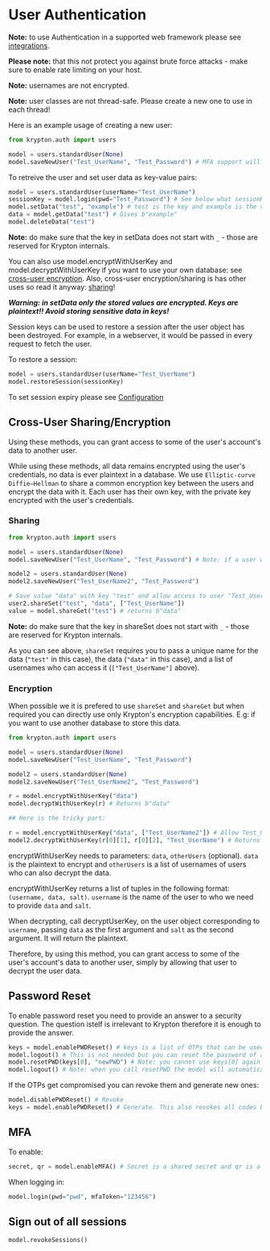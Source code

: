 # User Authentication

**Note:** to use Authentication in a supported web framework please see [integrations](README-INTEGRATIONS.md).

**Please note:** that this not protect you against brute force attacks - make sure to enable rate limiting on your host.

**Note:** usernames are not encrypted.

**Note:** user classes are not thread-safe. Please create a new one to use in each thread!

Here is an example usage of creating a new user:

```python
from krypton.auth import users

model = users.standardUser(None)
model.saveNewUser("Test_UserName", "Test_Password") # MFA support will be added soon
```

To retreive the user and set user data as key-value pairs:

```python
model = users.standardUser(userName="Test_UserName")
sessionKey = model.login(pwd="Test_Password") # See below what sessionKey is
model.setData("test", "example") # test is the key and example is the value
data = model.getData("test") # Gives b"example"
model.deleteData("test")
```

**Note:** do make sure that the key in setData does not start with `_` - those are reserved for Krypton internals.

You can also use model.encryptWithUserKey and model.decryptWithUserKey if you want to use your own database: see [cross-user encryption](#encryption). Also, cross-user encryption/sharing is has other uses so read it anyway: [sharing](#cross-user-sharingencryption)!

***Warning: in setData only the stored values are encrypted. Keys are plaintext!! Avoid storing sensitive data in keys!***

Session keys can be used to restore a session after the user object has been destroyed.
For example, in a webserver, it would be passed in every request to fetch the user.

To restore a session:

```python
model = users.standardUser(userName="Test_UserName")
model.restoreSession(sessionKey)
```

To set session expiry please see [Configuration](README-CONFIGS.md)

## Cross-User Sharing/Encryption

Using these methods, you can grant access to some of the user's account's data to another user.

While using these methods, all data remains encrypted using the user's credentials, no data is ever plaintext in a database. We use `Elliptic-curve Diffie–Hellman` to share a common encryption key between the users and encrypt the data with it. Each user has their own key, with the private key encrypted with the user's credentials.

### Sharing

```python
from krypton.auth import users

model = users.standardUser(None)
model.saveNewUser("Test_UserName", "Test_Password") # Note: if a user with the same username exists an ValueError will be raised.

model2 = users.standardUser(None)
model2.saveNewUser("Test_UserName2", "Test_Password")

# Save value "data" with key "test" and allow access to user "Test_UserName"
user2.shareSet("test", "data", ["Test_UserName"])
value = model.shareGet("test") # returns b"data"
```

**Note:** do make sure that the key in shareSet does not start with `_` - those are reserved for Krypton internals.

As you can see above, `shareSet` requires you to pass a unique name for the data (`"test"` in this case), the data (`"data"` in this case), and a list of usernames who can access it (`["Test_UserName"]` above).

### Encryption

When possible we it is prefered to use `shareSet` and `shareGet` but when required you can directly use only Krypton's encryption capabilities. E.g: if you want to use another database to store this data.

```python
from krypton.auth import users

model = users.standardUser(None)
model.saveNewUser("Test_UserName", "Test_Password")

model2 = users.standardUser(None)
model2.saveNewUser("Test_UserName2", "Test_Password")

r = model.encryptWithUserKey("data")
model.decryptWithUserKey(r) # Returns b"data"

## Here is the tricky part:

r = model.encryptWithUserKey("data", ["Test_UserName2"]) # Allow Test_UserName to decrypt the data
model2.decryptWithUserKey(r[0][1], r[0][2], "Test_UserName") # Returns b"data"
```

encryptWithUserKey needs to parameters: `data`, `otherUsers` (optional). `data` is the plaintext to encrypt and `otherUsers` is a list of usernames of users who can also decrypt the data.

encryptWithUserKey returns a list of tuples in the following format: `(username, data, salt)`. `username` is the name of the user to who we need to provide `data` and `salt`.

When decrypting, call decryptUserKey, on the user object corresponding to `username`, passing `data` as the first argument and `salt` as the second argument. It will return the plaintext.

Therefore, by using this method, you can grant access to some of the user's account's data to another user, simply by allowing that user to decrypt the user data.

## Password Reset

To enable password reset you need to provide an answer to a security question. The question istelf is irrelevant to Krypton therefore it is enough to provide the answer.

```python
keys = model.enablePWDReset() # keys is a list of OTPs that can be used to unlock the user account
model.logout() # This is not needed but you can reset the password of a locked out user.
model.resetPWD(keys[0], "newPWD") # Note: you cannot use keys[0] again - use keys[1] next.
model.logout() # Note: when you call resetPWD the model will automatically login, you may want to logout
```

If the OTPs get compromised you can revoke them and generate new ones:

```python
model.disablePWDReset() # Revoke
keys = model.enablePWDReset() # Generate. This also revokes all codes but already did so previously.
```

## MFA

To enable:

```python
secret, qr = model.enableMFA() # Secret is a shared secret and qr is a string, that when converted to QR code can be scanned by authenticator apps. If QR Codes are not supported by the app, you can tell the user enter secret instead. You MUST discard these once the user enabled MFA.
```

When logging in:

```python
model.login(pwd="pwd", mfaToken="123456")
```

## Sign out of all sessions

```python
model.revokeSessions()
```
